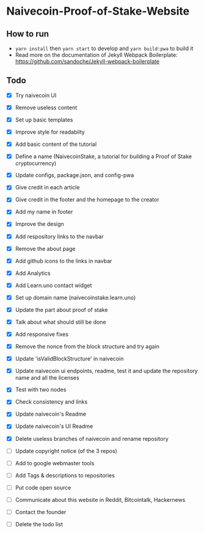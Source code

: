 # Naivecoin-Proof-of-Stake-Website

## How to run
* `yarn install` then `yarn start` to develop and `yarn build:pwa` to build it 
* Read more on the documentation of Jekyll Webpack Boilerplate: https://github.com/sandoche/Jekyll-webpack-boilerplate

## Todo
- [x] Try naivecoin UI
- [x] Remove useless content
- [x] Set up basic templates
- [x] Improve style for readabilty
- [x] Add basic content of the tutorial
- [x] Define a name (NaivecoinStake, a tutorial for building a Proof of Stake cryptocurrency)
- [x] Update configs, package.json, and config-pwa
- [x] Give credit in each article
- [x] Give credit in the footer and the homepage to the creator
- [x] Add my name in footer
- [x] Improve the design
- [x] Add respository links to the navbar
- [x] Remove the about page
- [x] Add github icons to the links in navbar
- [x] Add Analytics
- [x] Add Learn.uno contact widget
- [x] Set up domain name (naivecoinstake.learn.uno)
- [x] Update the part about proof of stake
- [x] Talk about what should still be done
- [x] Add responsive fixes
- [x] Remove the nonce from the block structure and try again
- [x] Update 'isValidBlockStructure' in naivecoin
- [x] Update naivecoin ui endpoints, readme, test it and update the repository name and all the licenses
- [x] Test with two nodes
- [x] Check consistency and links
- [x] Update naivecoin's Readme
- [x] Update naivecoin's UI Readme
- [x] Delete useless branches of naivecoin and rename repository
- [ ] Update copyright notice (of the 3 repos)
- [ ] Add to google webmaster tools
- [ ] Add Tags & descriptions to repositories
- [ ] Put code open source
- [ ] Communicate about this website in Reddit, Bitcointalk, Hackernews
- [ ] Contact the founder
- [ ] Delete the todo list

